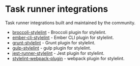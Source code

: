 # Task runner integrations

Task runner integrations built and maintained by the community.

- [broccoli-stylelint](https://github.com/billybonks/broccoli-stylelint) - Broccoli plugin for stylelint.
- [ember-cli-stylelint](https://github.com/billybonks/ember-cli-stylelint) - Ember CLI plugin for stylelint.
- [grunt-stylelint](https://github.com/wikimedia/grunt-stylelint) - Grunt plugin for stylelint.
- [gulp-stylelint](https://github.com/olegskl/gulp-stylelint) - gulp plugin for stylelint.
- [jest-runner-stylelint](https://github.com/keplersj/jest-runner-stylelint) - Jest plugin for stylelint.
- [stylelint-webpack-plugin](https://github.com/webpack-contrib/stylelint-webpack-plugin) - webpack plugin for stylelint.
